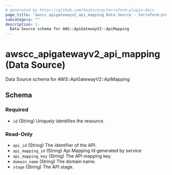 ```yaml
---
# generated by https://github.com/hashicorp/terraform-plugin-docs
page_title: "awscc_apigatewayv2_api_mapping Data Source - terraform-provider-awscc"
subcategory: ""
description: |-
  Data Source schema for AWS::ApiGatewayV2::ApiMapping
---
```


# awscc_apigatewayv2_api_mapping (Data Source)

Data Source schema for AWS::ApiGatewayV2::ApiMapping



<!-- schema generated by tfplugindocs -->
## Schema

### Required

- `id` (String) Uniquely identifies the resource.

### Read-Only

- `api_id` (String) The identifier of the API.
- `api_mapping_id` (String) Api Mapping Id generated by service
- `api_mapping_key` (String) The API mapping key.
- `domain_name` (String) The domain name.
- `stage` (String) The API stage.
